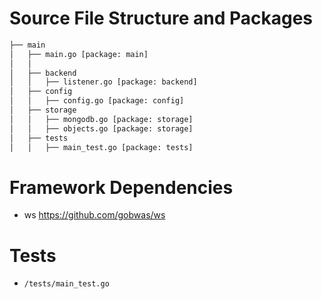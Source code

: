 Source File Structure and Packages
===========================
```bash
├── main
│   ├── main.go [package: main]
│   │
│   ├── backend
│   │   ├── listener.go [package: backend]
│   ├── config
│   │   ├── config.go [package: config]
│   ├── storage
│   │   ├── mongodb.go [package: storage]
│   │   ├── objects.go [package: storage]
│   ├── tests
│   │   ├── main_test.go [package: tests]
```

Framework Dependencies
===========================

- ws https://github.com/gobwas/ws 

Tests
===========================
- `/tests/main_test.go`